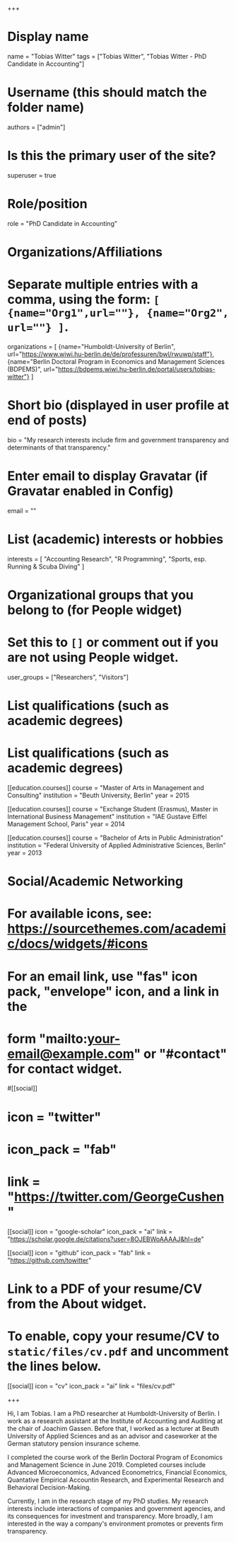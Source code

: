 +++
# Display name
name = "Tobias Witter"
tags = ["Tobias Witter", "Tobias Witter - PhD Candidate in Accounting"]
# Username (this should match the folder name)
authors = ["admin"]

# Is this the primary user of the site?
superuser = true

# Role/position
role = "PhD Candidate in Accounting"

# Organizations/Affiliations
#   Separate multiple entries with a comma, using the form: `[ {name="Org1",url=""}, {name="Org2", url=""} ]`.

organizations = [ {name="Humboldt-University of Berlin", url="https://www.wiwi.hu-berlin.de/de/professuren/bwl/rwuwp/staff"}, {name="Berlin Doctoral Program in Economics and Management Sciences (BDPEMS)", url="https://bdpems.wiwi.hu-berlin.de/portal/users/tobias-witter"} ]


# Short bio (displayed in user profile at end of posts)
bio = "My research interests include firm and government transparency and determinants of that transparency."

# Enter email to display Gravatar (if Gravatar enabled in Config)
email = ""

# List (academic) interests or hobbies
interests = [
  "Accounting Research",
  "R Programming",
  "Sports, esp. Running & Scuba Diving"
]

# Organizational groups that you belong to (for People widget)
#   Set this to `[]` or comment out if you are not using People widget.
user_groups = ["Researchers", "Visitors"]

# List qualifications (such as academic degrees)
# List qualifications (such as academic degrees)

[[education.courses]]
  course = "Master of Arts in Management and Consulting"
  institution = "Beuth University, Berlin"
  year = 2015

[[education.courses]]
  course = "Exchange Student (Erasmus), Master in International Business Management"
  institution = "IAE Gustave Eiffel Management School, Paris"
  year = 2014

[[education.courses]]
  course = "Bachelor of Arts in Public Administration"
  institution = "Federal University of Applied Administrative Sciences, Berlin"
  year = 2013

# Social/Academic Networking
# For available icons, see: https://sourcethemes.com/academic/docs/widgets/#icons
#   For an email link, use "fas" icon pack, "envelope" icon, and a link in the
#   form "mailto:your-email@example.com" or "#contact" for contact widget.

#[[social]]
#  icon = "twitter"
#  icon_pack = "fab"
#  link = "https://twitter.com/GeorgeCushen"

[[social]]
  icon = "google-scholar"
  icon_pack = "ai"
  link = "https://scholar.google.de/citations?user=8OJEBWoAAAAJ&hl=de"

[[social]]
  icon = "github"
  icon_pack = "fab"
  link = "https://github.com/towitter"

# Link to a PDF of your resume/CV from the About widget.
# To enable, copy your resume/CV to `static/files/cv.pdf` and uncomment the lines below.
[[social]]
   icon = "cv"
   icon_pack = "ai"
   link = "files/cv.pdf"

+++

Hi, I am Tobias. I am a PhD researcher at Humboldt-University of Berlin. I work as a research assistant at the Institute of Accounting and Auditing at the chair of Joachim Gassen. Before that, I worked as a lecturer at Beuth University of Applied Sciences and as an advisor and caseworker at the German statutory pension insurance scheme.

I completed the course work of the Berlin Doctoral Program of Economics and Management Science in June 2019. Completed courses include Advanced Microeconomics, Advanced Econometrics, Financial Economics, Quantative Empirical Accountin Research, and Experimental Research and Behavioral Decision-Making.

Currently, I am in the research stage of my PhD studies. My research interests include interactions of companies and government agencies, and its consequences for investment and transparency. More broadly, I am interested in the way a company's environment promotes or prevents firm transparency.

